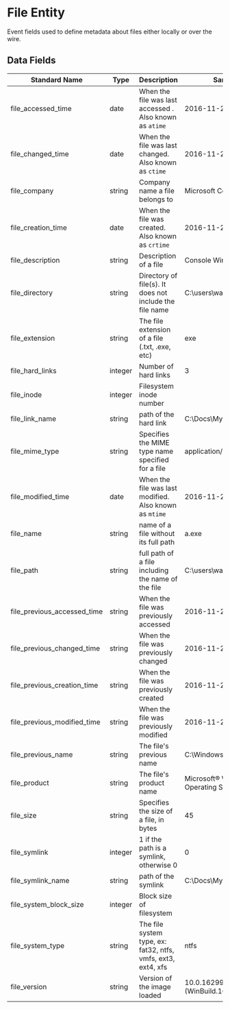 # File Entity
Event fields used to define metadata about files either locally or over the wire.

## Data Fields
|Standard Name|Type|Description|Sample Value|
|---|---|---|---|
| file_accessed_time|date|When the file was last accessed . Also known as `atime`|2016-11-25 18:21:47|
| file_changed_time|date|When the file was last changed. Also known as `ctime`|2016-11-25 18:21:47|
| file_company|string|Company name a file belongs to|Microsoft Corporation|
| file_creation_time|date|When the file was created. Also known as `crtime`|2016-11-25 18:21:47|
|file_description|string|Description of a file|Console Window Host|
|file_directory|string|Directory of file(s). It does not include the file name|C:\users\wardog\|
| file_extension|string|The file extension of a file (.txt, .exe, etc)|exe|
|file_hard_links|integer|Number of hard links|3|
| file_inode|integer|Filesystem inode number||
| file_link_name|string|path of the hard link|C:\\Docs\\My.exe|
| file_mime_type|string|Specifies the MIME type name specified for a file|application/msword|
|file_modified_time|date|When the file was last modified. Also known as `mtime`|2016-11-25 18:21:47|
| file_name|string|name of a file without its full path|a.exe|
| file_path|string|full path of a file including the name of the file|C:\users\wardog\z.exe|
| file_previous_accessed_time|string|When the file was previously accessed|2016-11-25 18:21:47|
| file_previous_changed_time|string|When the file was previously changed|2016-11-25 18:21:47|
| file_previous_creation_time|string|When the file was previously created|2016-11-25 18:21:47|
| file_previous_modified_time|string|When the file was previously modified|2016-11-25 18:21:47|
|file_previous_name|string|The file's previous name|C:\\Windows\system32\cmd.exe|
| file_product|string|The file's product name|Microsoft® Windows® Operating System|
| file_size|string|Specifies the size of a file, in bytes|45|
| file_symlink|integer|1 if the path is a symlink, otherwise 0|0|
| file_symlink_name|string|path of the symlink|C:\\Docs\\My.exe|
| file_system_block_size|integer|Block size of filesystem||
|file_system_type|string|The file system type, ex:  fat32, ntfs, vmfs, ext3, ext4, xfs|ntfs|
| file_version|string|Version of the image loaded|10.0.16299.15 (WinBuild.160101.0800)|

